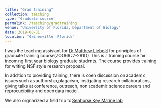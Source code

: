 ```yaml
---
title: "Grad training"
collection: teaching
type: "Graduate course"
permalink: /teaching/gradtraining
venue: "University of Florida, Department of Biology"
date: 2019-08-01
location: "Gainesville, Florida"
---
```


I was the teaching assistant for [Dr Matthew Liebold](http://www.leiboldlab.com/) for principles of graduate training course(ZOO6927-291D).
This is a training course for incoming first year biology graduate students. The course provides training for writing NSF style research proposal. 

In addition to providing training, there is open discussion on  academic issues such as authorship,plagarism, instigating research collaborations, giving talks at conference, outreach, non academic science careers and reproducibility and open data model.

We also orgnanized a field trip to [Seahorse Key Marine lab](ttps://ncbs.ifas.ufl.edu/seahorse-key-marine-laboratory/)


